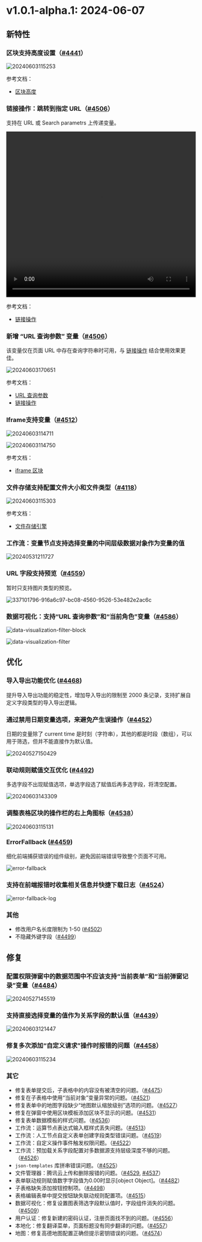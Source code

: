 # v1.0.1-alpha.1: 2024-06-07

## 新特性

### 区块支持高度设置（<a href="https://github.com/nocobase/nocobase/pull/4441" target="_blank">#4441</a>）

![20240603115253](https://static-docs.nocobase.com/20240603115253.gif)

参考文档：
- [区块高度](/handbook/ui/blocks/block-settings/block-height)

### 链接操作：跳转到指定 URL（<a href="https://github.com/nocobase/nocobase/pull/4506" target="_blank">#4506</a>）

支持在 URL 或 Search parametrs 上传递变量。

<video width="100%" height="440" controls>

 <source src="https://static-docs.nocobase.com/20240603224044.mp4" type="video/mp4">

</video>

参考文档：
- [链接操作](/handbook/ui/actions/types/link)

### 新增 “URL 查询参数” 变量（<a href="https://github.com/nocobase/nocobase/pull/4506" target="_blank">#4506</a>）

该变量仅在页面 URL 中存在查询字符串时可用，与 [链接操作](/handbook/ui/actions/types/link) 结合使用效果更佳。

![20240603170651](https://nocobase-docs.oss-cn-beijing.aliyuncs.com/20240603170651.png)

参考文档：
- [URL 查询参数](/handbook/ui/variables#url-查询参数)
- [链接操作](/handbook/ui/actions/types/link)

### Iframe支持变量（<a href="https://github.com/nocobase/nocobase/pull/4512" target="_blank">#4512</a>）

![20240603114711](https://static-docs.nocobase.com/20240603114711.png)

![20240603114750](https://static-docs.nocobase.com/20240603114750.png)

参考文档：
- [iframe 区块](/handbook/block-iframe) 

### 文件存储支持配置文件大小和文件类型（<a href="https://github.com/nocobase/nocobase/pull/4118" target="_blank">#4118</a>）

![20240603115303](https://static-docs.nocobase.com/20240603115303.png)

参考文档：
- [文件存储引擎](/handbook/file-manager/storage) 

### 工作流：变量节点支持选择变量的中间层级数据对象作为变量的值

![20240531211727](https://static-docs.nocobase.com/20240531211727.png)

### URL 字段支持预览（<a href="https://github.com/nocobase/nocobase/pull/4559" target="_blank">#4559</a>）

暂时只支持图片类型的预览。

![337101796-916a6c97-bc08-4560-9526-53e482e2ac6c](https://nocobase-docs.oss-cn-beijing.aliyuncs.com/337101796-916a6c97-bc08-4560-9526-53e482e2ac6c.gif)

### 数据可视化：支持“URL 查询参数”和“当前角色”变量（<a href="https://github.com/nocobase/nocobase/pull/4586" target="_blank">#4586</a>）

![data-visualization-filter-block](https://static-docs.nocobase.com/202406071148997.png)

![data-visualization-filter](https://static-docs.nocobase.com/202406071149567.png)

## 优化

### 导入导出功能优化 (<a href="https://github.com/nocobase/nocobase/pull/4468" target="_blank">#4468</a>)

提升导入导出功能的稳定性，增加导入导出的限制至 2000 条记录，支持扩展自定义字段类型的导入导出逻辑。

### 通过禁用日期变量选项，来避免产生误操作（<a href="https://github.com/nocobase/nocobase/pull/4452" target="_blank">#4452</a>）

日期的变量除了 current time 是时刻（字符串），其他的都是时段（数组），可以用于筛选，但并不能直接作为默认值。

![20240527150429](https://static-docs.nocobase.com/20240527150429.png)

### 联动规则赋值交互优化 (<a href="https://github.com/nocobase/nocobase/pull/4492" target="_blank">#4492</a>)

多选字段不出现赋值选项，单选字段选了赋值后再多选字段，将清空配置。

![20240603143309](https://static-docs.nocobase.com/20240603143309.png)

### 调整表格区块的操作栏的右上角图标（<a href="https://github.com/nocobase/nocobase/pull/4538" target="_blank">#4538</a>）

![20240603115131](https://static-docs.nocobase.com/20240603115131.png)

### ErrorFallback (<a href="https://github.com/nocobase/nocobase/pull/4459" target="_blank">#4459</a>)

细化前端捕获错误的组件级别，避免因前端错误导致整个页面不可用。

![error-fallback](https://static-docs.nocobase.com/20240604122043_rec_.gif)

### 支持在前端报错时收集相关信息并快捷下载日志（<a href="https://github.com/nocobase/nocobase/pull/4524" target="_blank">#4524</a>）

![error-fallback-log](https://static-docs.nocobase.com/202406041224009.png)

### 其他

- 修改用户名长度限制为 1-50 (<a href="https://github.com/nocobase/nocobase/pull/4502" target="_blank">#4502</a>)
- 不隐藏外键字段（<a href="https://github.com/nocobase/nocobase/pull/4499" target="_blank">#4499</a>）

## 修复

### 配置权限弹窗中的数据范围中不应该支持“当前表单”和“当前弹窗记录”变量（<a href="https://github.com/nocobase/nocobase/pull/4484" target="_blank">#4484</a>）

![20240527145519](https://static-docs.nocobase.com/20240527145519.png)

### 支持直接选择变量的值作为关系字段的默认值（<a href="https://github.com/nocobase/nocobase/pull/4439" target="_blank">#4439</a>）

![20240603121447](https://static-docs.nocobase.com/20240603121447.png)

### 修复多次添加“自定义请求”操作时报错的问题（<a href="https://github.com/nocobase/nocobase/pull/4458" target="_blank">#4458</a>）

![20240603115234](https://static-docs.nocobase.com/20240603115234.png)

### 其它

- 修复表单提交后，子表格中的内容没有被清空的问题。（<a href="https://github.com/nocobase/nocobase/pull/4475" target="_blank">#4475</a>）
- 修复在子表格中使用“当前对象”变量异常的问题。（<a href="https://github.com/nocobase/nocobase/pull/4521" target="_blank">#4521</a>）
- 修复表单中的地图字段缺少“地图默认缩放级别”选项的问题。（<a href="https://github.com/nocobase/nocobase/pull/4527" target="_blank">#4527</a>）
- 修复在弹窗中使用区块模板添加区块不显示的问题。（<a href="https://github.com/nocobase/nocobase/pull/4531" target="_blank">#4531</a>）
- 修复表单数据模板的样式问题。（<a href="https://github.com/nocobase/nocobase/pull/4536" target="_blank">#4536</a>）
- 工作流：运算节点表达式输入框样式丢失问题。（<a href="https://github.com/nocobase/nocobase/pull/4513" target="_blank">#4513</a>）
- 工作流：人工节点自定义表单创建字段类型错误问题。（<a href="https://github.com/nocobase/nocobase/pull/4519" target="_blank">#4519</a>）
- 工作流：自定义操作事件触发权限问题。（<a href="https://github.com/nocobase/nocobase/pull/4522" target="_blank">#4522</a>）
- 工作流：预加载关系字段配置对多数据源支持层级深度不够的问题。（<a href="https://github.com/nocobase/nocobase/pull/4526" target="_blank">#4526</a>）
- `json-templates` 库拼串错误问题。（<a href="https://github.com/nocobase/nocobase/pull/4525" target="_blank">#4525</a>）
- 文件管理器：腾讯云上传和删除报错的问题。（<a href="https://github.com/nocobase/nocobase/pull/4529" target="_blank">#4529</a>, <a href="https://github.com/nocobase/nocobase/pull/4537" target="_blank">#4537</a>）
- 表单联动规则赋值数字字段值为0.00时显示[object Object]。（<a href="https://github.com/nocobase/nocobase/pull/4482" target="_blank">#4482</a>）
- 子表格缺失添加按钮控制项。（<a href="https://github.com/nocobase/nocobase/pull/4498" target="_blank">#4498</a>）
- 表格编辑表单中提交按钮缺失联动规则配置项。（<a href="https://github.com/nocobase/nocobase/pull/4515" target="_blank">#4515</a>）
- 数据可视化：修复设置图表筛选字段默认值时，字段组件消失的问题。（<a href="https://github.com/nocobase/nocobase/pull/4509" target="_blank">#4509</a>）
- 用户认证：修复新建的密码认证，注册页面找不到的问题。（<a href="https://github.com/nocobase/nocobase/pull/4556" target="_blank">#4556</a>）
- 本地化：修复翻译菜单，页面标题没有同步翻译的问题。（<a href="https://github.com/nocobase/nocobase/pull/4557" target="_blank">#4557</a>）
- 地图：修复高德地图配置正确但提示密钥错误的问题。（<a href="https://github.com/nocobase/nocobase/pull/4574" target="_blank">#4574</a>）
